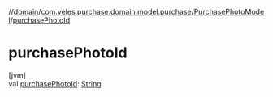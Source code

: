 //[domain](../../../index.md)/[com.veles.purchase.domain.model.purchase](../index.md)/[PurchasePhotoModel](index.md)/[purchasePhotoId](purchase-photo-id.md)

# purchasePhotoId

[jvm]\
val [purchasePhotoId](purchase-photo-id.md): [String](https://kotlinlang.org/api/latest/jvm/stdlib/kotlin/-string/index.html)
